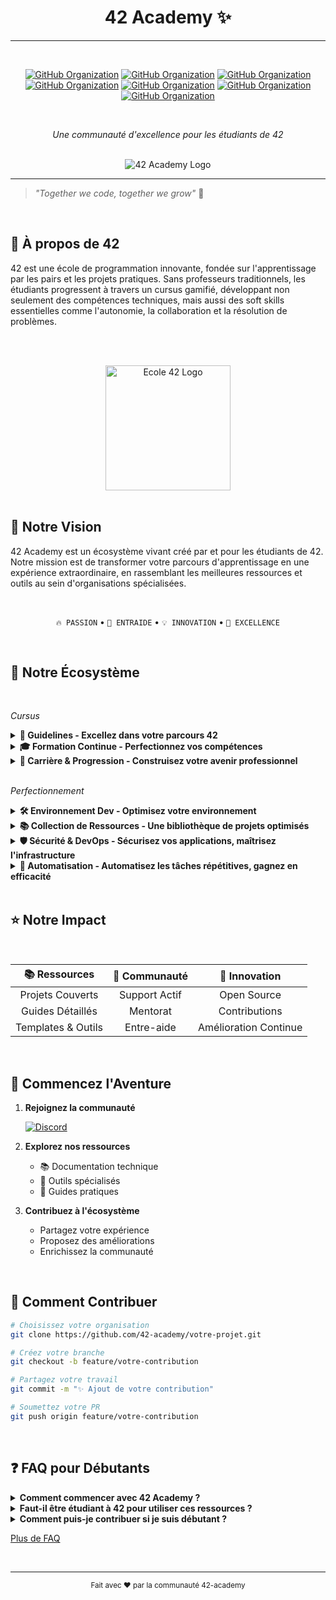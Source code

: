 <div align="center">

# 42 Academy ✨
---
<br>

[![GitHub Organization](https://img.shields.io/badge/GitHub-CyberOpsHub-181717?logo=github)](https://github.com/CyberOpsHub)
[![GitHub Organization](https://img.shields.io/badge/GitHub-SmartBot_Guild-181717?logo=github)](https://github.com/SmartBot-Guild)
[![GitHub Organization](https://img.shields.io/badge/GitHub-dev_forks_collection-181717?logo=github)](https://github.com/dev-forks-collection)
[![GitHub Organization](https://img.shields.io/badge/GitHub-42_Gaming-181717?logo=github)](https://github.com/42-Gaming)
[![GitHub Organization](https://img.shields.io/badge/GitHub-42_Career_Hub-181717?logo=github)](https://github.com/42-Career-Hub)
[![GitHub Organization](https://img.shields.io/badge/GitHub-42_Wiki-181717?logo=github)](https://github.com/42-Wiki)
[![GitHub Organization](https://img.shields.io/badge/GitHub-42_Survival-Guide-181717?logo=github)](https://github.com/42-Survival-Guide)

<br>

*Une communauté d'excellence pour les étudiants de 42*
</div>

<br>
<div align="center">
<img src="https://github.com/42-academy/images/blob/c72b2be0938b3b5d6673ba93ea5f60f0caedb010/42_academy_logo.png" alt="42 Academy Logo">
</div>

---

> *"Together we code, together we grow"* 🌱
<br>

## 📘 À propos de 42

42 est une école de programmation innovante, fondée sur l'apprentissage par les pairs et les projets pratiques. Sans professeurs traditionnels, les étudiants progressent à travers un cursus gamifié, développant non seulement des compétences techniques, mais aussi des soft skills essentielles comme l'autonomie, la collaboration et la résolution de problèmes.

<br><br>
<div align="center">
    <a href="https://42lausanne.ch/" target="_blank"><img src="https://42lausanne.ch/wp-content/uploads/2021/01/42_logo.svg" alt="Ecole 42 Logo" width="200"></a>
</div>
<br>

## 🎯 Notre Vision

42 Academy est un écosystème vivant créé par et pour les étudiants de 42. Notre mission est de transformer votre parcours d'apprentissage en une expérience extraordinaire, en rassemblant les meilleures ressources et outils au sein d'organisations spécialisées.

<br>
<div align="center">

`🔥 PASSION` • `🤝 ENTRAIDE` • `💡 INNOVATION` • `🌟 EXCELLENCE`

</div>
<br>

## 🚀 Notre Écosystème
<br>

*Cursus*

<details>
<summary><strong>📘 Guidelines - Excellez dans votre parcours 42</strong></summary>

- [**42-guidelines**](https://github.com/404)

  - Guides par cercle (0-6)
  - Documentation technique détaillée
  - Solutions validées et commentées
  - Tests unitaires & débogage
  - Best practices par projet
  - Astuces d'optimisation
  - Templates de projet
</details>

<details>
<summary><strong>🎓 Formation Continue - Perfectionnez vos compétences</strong></summary>

- [**42-Learning**](https://github.com/42-Learning)

  - Clean Code Guidelines
  - Design Patterns en C/C++
  - Architecture logicielle
  - Structures de données
  - Algorithmes avancés
  - Documentation technique
</details>


<details>
<summary><strong>💼 Carrière & Progression - Construisez votre avenir professionnel</strong></summary>

- [**42-Career-Hub**](https://github.com/42-Career-Hub)

  - Templates CV tech
  - Préparation entretiens techniques
  - Ressources portfolio dev
  - Suivi de progression cursus
  - Guides stages/alternance
  - Veille technologique
</details>

<br>

*Perfectionnement*

<details>
<summary><strong>🛠️ Environnement Dev - Optimisez votre environnement</strong></summary>

- [**42-DevTools**](https://github.com/42-DevTools)

  - Configurations IDE (VSCode, Vim)
  - Scripts d'environnement 42
  - Outils de productivité
  - Profiling & Optimisation
</details>

<details>
<summary><strong>📚 Collection de Ressources - Une bibliothèque de projets optimisés</strong></summary>

- [**dev-forks-collection**](https://github.com/dev-forks-collection)

  - Collections d'outils essentiels
  - Ressources pédagogiques améliorées
  - Bibliothèques modifiées cursus
  - Debuggers customisés
</details>


<details>
<summary><strong>🛡️ Sécurité & DevOps - Sécurisez vos applications, maîtrisez l'infrastructure</strong></summary>

- [**CyberOpsHub**](https://github.com/CyberOpsHub)
  
  - Challenges & CTF
  - Guides de sécurité applicative
  - Configuration DevSecOps
  - Outils de pentest
  - Labs d'apprentissage
  - Documentation OWASP
  - bugbounty
</details>

<details>
<summary><strong>🤖 Automatisation - Automatisez les tâches répétitives, gagnez en efficacité</strong></summary>

- [**SmartBot-Guild**](https://github.com/SmartBot-Guild)

  - Discord Bots (Modération, Support)
  - GitHub Actions & Workflows
  - Scripts d'automatisation cursus
  - Outils de peer-evaluation
  - Systèmes de monitoring
  - Intégrations API 42
</details>

<br>

## ⭐ Notre Impact

<br>
<div align="center">

| 📚 **Ressources** | 🤝 **Communauté** | 🎯 **Innovation** |
|:----------------:|:-----------------:|:---------------:|
| Projets Couverts | Support Actif | Open Source |
| Guides Détaillés | Mentorat | Contributions |
| Templates & Outils | Entre-aide | Amélioration Continue |

</div>

<br>

## 🌟 Commencez l'Aventure

1. **Rejoignez la communauté**

      [![Discord](https://img.shields.io/badge/Discord-Vers_le_Cursus_et_l'au_delà-5865F2?logo=discord&logoColor=white)](https://discord.gg/5Ezmt87Suv)

2. **Explorez nos ressources**
   - 📚 Documentation technique
   - 🔧 Outils spécialisés
   - 📖 Guides pratiques

3. **Contribuez à l'écosystème**
   - Partagez votre expérience
   - Proposez des améliorations
   - Enrichissez la communauté

<br>

## 🤝 Comment Contribuer

```bash
# Choisissez votre organisation
git clone https://github.com/42-academy/votre-projet.git

# Créez votre branche
git checkout -b feature/votre-contribution

# Partagez votre travail
git commit -m "✨ Ajout de votre contribution"

# Soumettez votre PR
git push origin feature/votre-contribution
```
<br>

## ❓ FAQ pour Débutants

<details>
<summary><strong>Comment commencer avec 42 Academy ?</strong></summary>
<br>
Rejoignez notre Discord, explorez nos repositories GitHub, et n'hésitez pas à poser des questions dans nos forums communautaires.
</details>

<details>
<summary><strong>Faut-il être étudiant à 42 pour utiliser ces ressources ?</strong></summary>
<br>
Bien que principalement destinées aux étudiants de 42, la plupart de nos ressources sont open-source et accessibles à tous les passionnés de programmation.
</details>

<details>
<summary><strong>Comment puis-je contribuer si je suis débutant ?</strong></summary>
<br>
Commencez par explorer nos projets, signalez des bugs, proposez des améliorations de documentation, ou participez aux discussions. Chaque contribution compte !
</details>

[Plus de FAQ](https://discord.gg/5Ezmt87Suv)

<br>

---


<div align="center">
<sub>Fait avec ❤️ par la communauté 42-academy</sub>
</div>
